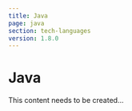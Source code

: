 ```yaml
---
title: Java
page: java
section: tech-languages
version: 1.8.0
---
```


# Java
This content needs to be created...
